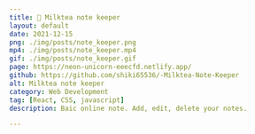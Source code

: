 ```yaml
---
title: 📝 Milktea note keeper
layout: default
date: 2021-12-15
png: ./img/posts/note_keeper.png
mp4: ./img/posts/note_keeper.mp4
gif: ./img/posts/note_keeper.gif
page: https://neon-unicorn-eeecfd.netlify.app/
github: https://github.com/shiki65536/-Milktea-Note-Keeper
alt: Milktea note keeper
category: Web Development
tag: [React, CSS, javascript]
description: Baic online note. Add, edit, delete your notes.

---
```

